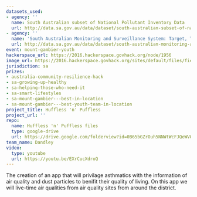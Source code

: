 ```yaml
---
datasets_used:
- agency: ''
  name: South Australian subset of National Pollutant Inventory Data
  url: http://data.sa.gov.au/data/dataset/south-australian-subset-of-national-pollutant-inventory-data
- agency: ''
  name: 'South Australian Monitoring and Surveillance System: Target, Trends at a glance & Indicator reports'
  url: http://data.sa.gov.au/data/dataset/south-australian-monitoring-and-surveillance-system-target-trends-at-a-glance-indicator-reports
event: mount-gambier-youth
hackerspace_url: https://2016.hackerspace.govhack.org/node/1956
image_url: https://2016.hackerspace.govhack.org/sites/default/files/field/image/Athma.jpg
jurisdiction: sa
prizes:
- australia-community-resilience-hack
- sa-growing-up-healthy
- sa-helping-those-who-need-it
- sa-smart-lifestyles
- sa-mount-gambier---best-in-location
- sa-mount-gambier---best-youth-team-in-location
project_title: Huffless 'n' Puffless
project_url: ''
repo:
  name: Huffless 'n' Puffless files
  type: google-drive
  url: https://drive.google.com/folderview?id=0B65bGZrOuh5NNWtWcFJQeWVQS1E&usp=sharing
team_name: Dandley
video:
  type: youtube
  url: https://youtu.be/EXrCucXdroQ
---
```


The creation of an app that will privilage asthmatics with the information of air quality and dust particles to benifit their quality of living.
On this app we will live-time air qualities from air quality sites from around the district.